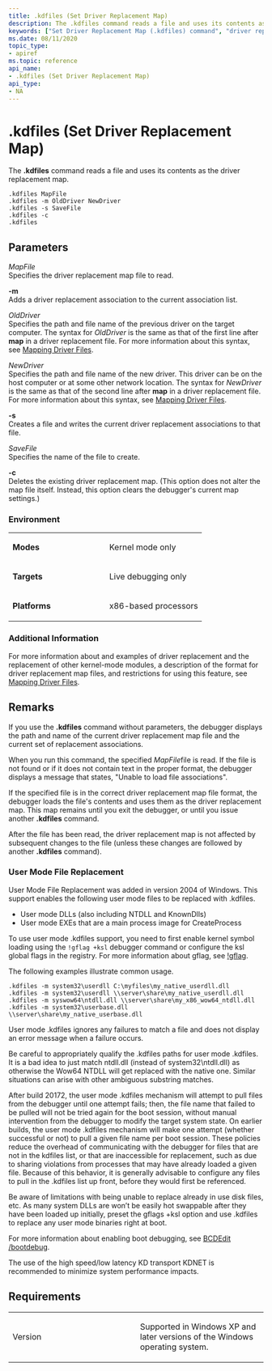 ```yaml
---
title: .kdfiles (Set Driver Replacement Map)
description: The .kdfiles command reads a file and uses its contents as the driver replacement map.
keywords: ["Set Driver Replacement Map (.kdfiles) command", "driver replacement map, Set Driver Replacement Map (.kdfiles) command", ".kdfiles (Set Driver Replacement Map) Windows Debugging"]
ms.date: 08/11/2020
topic_type:
- apiref
ms.topic: reference
api_name:
- .kdfiles (Set Driver Replacement Map)
api_type:
- NA
---
```


# .kdfiles (Set Driver Replacement Map)

The **.kdfiles** command reads a file and uses its contents as the driver replacement map.

```dbgcmd
.kdfiles MapFile
.kdfiles -m OldDriver NewDriver
.kdfiles -s SaveFile
.kdfiles -c
.kdfiles
```

## Parameters


<span id="_______MapFile______"></span><span id="_______mapfile______"></span><span id="_______MAPFILE______"></span> *MapFile*   
Specifies the driver replacement map file to read.

<span id="_______-m______"></span><span id="_______-M______"></span> **-m**   
Adds a driver replacement association to the current association list.

<span id="_______OldDriver______"></span><span id="_______olddriver______"></span><span id="_______OLDDRIVER______"></span> *OldDriver*   
Specifies the path and file name of the previous driver on the target computer. The syntax for *OldDriver* is the same as that of the first line after **map** in a driver replacement file. For more information about this syntax, see [Mapping Driver Files](../debugger/mapping-driver-files.md).

<span id="_______NewDriver______"></span><span id="_______newdriver______"></span><span id="_______NEWDRIVER______"></span> *NewDriver*   
Specifies the path and file name of the new driver. This driver can be on the host computer or at some other network location. The syntax for *NewDriver* is the same as that of the second line after **map** in a driver replacement file. For more information about this syntax, see [Mapping Driver Files](../debugger/mapping-driver-files.md).

<span id="_______-s______"></span><span id="_______-S______"></span> **-s**   
Creates a file and writes the current driver replacement associations to that file.

<span id="_______SaveFile______"></span><span id="_______savefile______"></span><span id="_______SAVEFILE______"></span> *SaveFile*   
Specifies the name of the file to create.

<span id="_______-c______"></span><span id="_______-C______"></span> **-c**   
Deletes the existing driver replacement map. (This option does not alter the map file itself. Instead, this option clears the debugger's current map settings.)

### Environment

<table>
<colgroup>
<col width="50%" />
<col width="50%" />
</colgroup>
<tbody>
<tr class="odd">
<td align="left"><p><strong>Modes</strong></p></td>
<td align="left"><p>Kernel mode only</p></td>
</tr>
<tr class="even">
<td align="left"><p><strong>Targets</strong></p></td>
<td align="left"><p>Live debugging only</p></td>
</tr>
<tr class="odd">
<td align="left"><p><strong>Platforms</strong></p></td>
<td align="left"><p>x86-based processors</p></td>
</tr>
</tbody>
</table>

### Additional Information

For more information about and examples of driver replacement and the replacement of other kernel-mode modules, a description of the format for driver replacement map files, and restrictions for using this feature, see [Mapping Driver Files](../debugger/mapping-driver-files.md).

## Remarks

If you use the **.kdfiles** command without parameters, the debugger displays the path and name of the current driver replacement map file and the current set of replacement associations.

When you run this command, the specified *MapFile*file is read. If the file is not found or if it does not contain text in the proper format, the debugger displays a message that states, "Unable to load file associations".

If the specified file is in the correct driver replacement map file format, the debugger loads the file's contents and uses them as the driver replacement map. This map remains until you exit the debugger, or until you issue another **.kdfiles** command.

After the file has been read, the driver replacement map is not affected by subsequent changes to the file (unless these changes are followed by another **.kdfiles** command).

### User Mode File Replacement


User Mode File Replacement was added in version 2004 of Windows. This support enables the following user mode files to be replaced with .kdfiles.

- User mode DLLs (also including NTDLL and KnownDlls)
- User mode EXEs that are a main process image for CreateProcess

To use user mode .kdfiles support, you need to first enable kernel symbol loading using the `!gflag +ksl` debugger command or configure the ksl global flags in the registry. For more information about gflag, see [!gflag](-gflag.md).

The following examples illustrate common usage.

```dbgcmd
.kdfiles -m system32\userdll C:\myfiles\my_native_userdll.dll
.kdfiles -m system32\userdll \\server\share\my_native_userdll.dll
.kdfiles -m syswow64\ntdll.dll \\server\share\my_x86_wow64_ntdll.dll
.kdfiles -m system32\userbase.dll \\server\share\my_native_userbase.dll
```

User mode .kdfiles ignores any failures to match a file and does not display an error message when a failure occurs.

Be careful to appropriately qualify the .kdfiles paths for user mode .kdfiles. It is a bad idea to just match ntdll.dll (instead of system32\ntdll.dll) as otherwise the Wow64 NTDLL will get replaced with the native one. Similar situations can arise with other ambiguous substring matches.

After build 20172, the user mode .kdfiles mechanism will attempt to pull files from the debugger until one attempt fails; then, the file name that failed to be pulled will not be tried again for the boot session, without manual intervention from the debugger to modify the target system state. On earlier builds, the user mode .kdfiles mechanism will make one attempt (whether successful or not) to pull a given file name per boot session. These policies reduce the overhead of communicating with the debugger for files that are not in the kdfiles list, or that are inaccessible for replacement, such as due to sharing violations from processes that may have already loaded a given file. Because of this behavior, it is generally advisable to configure any files to pull in the .kdfiles list up front, before they would first be referenced.

Be aware of limitations with being unable to replace already in use disk files, etc. As many system DLLs are won’t be easily hot swappable after they have been loaded up initially, preset the gflags +ksl option and use .kdfiles to replace any user mode binaries right at boot.

For more information about enabling boot debugging, see [BCDEdit /bootdebug](../devtest/bcdedit--bootdebug.md).

The use of the high speed/low latency KD transport KDNET is recommended to minimize system performance impacts.

## Requirements

<table>
<colgroup>
<col width="50%" />
<col width="50%" />
</colgroup>
<tbody>
<tr class="odd">
<td align="left"><p>Version</p></td>
<td align="left"><p>Supported in Windows XP and later versions of the Windows operating system.</p></td>
</tr>
</tbody>
</table>

 

